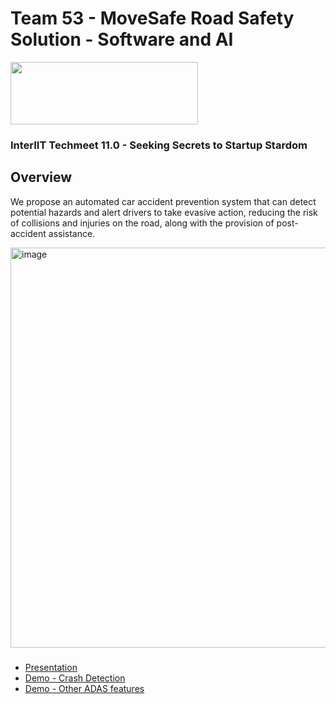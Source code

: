# Team 53 - MoveSafe Road Safety Solution - Software and AI
<img src="https://user-images.githubusercontent.com/122287288/217526152-0fbfc200-7a5c-4193-84ce-70557637e4c3.png" width="300" height="100">

### InterIIT Techmeet 11.0 - Seeking Secrets to Startup Stardom

## Overview
We propose an automated car accident prevention system that can detect potential hazards and alert
drivers to take evasive action, reducing the risk of collisions and injuries on the road, along with the
provision of post-accident assistance.

<img width="640" alt="image" src="https://user-images.githubusercontent.com/122287288/217522485-c16547ce-cdd3-46bc-8d8d-b75a016e1eef.png">

### 
* [Presentation](https://docs.google.com/presentation/d/1_Tkh1lPt-1Cj6wVx2iUK4uiASRPQVmz_eB_kLaLYO6U/edit#slide=id.g1f073591258_0_43)
* [Demo - Crash Detection](https://youtu.be/j4qCxT91um0)
* [Demo - Other ADAS features](https://youtu.be/y0O7bKnx0ro)
